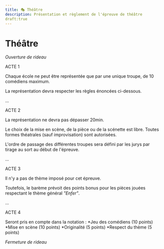 ```yaml
---
title: 🎭 Théâtre
description: Présentation et règlement de l'épreuve de théâtre
draft:true
---
```


# Théâtre



*Ouverture de rideau*

ACTE 1

Chaque école ne peut être représentée que par une unique troupe, de 10 comédiens maximum. 

La représentation devra respecter les règles énoncées ci-dessous.

...

ACTE 2

La représentation ne devra pas dépasser 20min. 

Le choix de la mise en scène, de la pièce ou de la scénette est libre. Toutes formes théatrales (sauf improvisation) sont autorisées.

L'ordre de passage des différentes troupes sera défini par les jurys par tirage au sort au début de l'épreuve.

...

ACTE 3

Il n'y a pas de thème imposé pour cet épreuve. 

Toutefois, le barème prévoit des points bonus pour les pièces jouées respectant le thème général *"Enfer"*.

...

ACTE 4

Seront pris en compte dans la notation :
*Jeu des comédiens (10 points)
*Mise en scène (10 points)
*Originalité (5 points)
*Respect du thème (5 points)

*Fermeture de rideau*